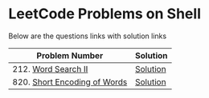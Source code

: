 # LeetCode Problems on Shell
Below are the questions links with solution links


|Problem Number|Solution|
|--------------|--------|
|212. [Word Search II](https://leetcode.com/problems/word-search-ii/)|[Solution]()|
|820. [Short Encoding of Words](https://leetcode.com/problems/short-encoding-of-words)|[Solution](https://github.com/HarshOza36/LeetCode_Problems/blob/main/Trie/P820%20-%20shortEncodingOfWords.py)|